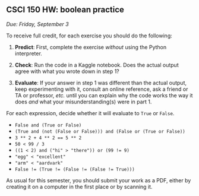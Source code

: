 CSCI 150 HW: boolean practice
-----------------------------

*Due: Friday, September 3*

To receive full credit, for each exercise you should do the following:

1. **Predict**: First, complete the exercise *without* using the
   Python interpreter.

2. **Check**: Run the code in a Kaggle notebook.  Does the actual
   output agree with what you wrote down in step 1?

3. **Evaluate**: If your answer in step 1 was different than the
   actual output, keep experimenting with it, consult an online
   reference, ask a friend or TA or professor, *etc.* until you can
   explain why the code works the way it does *and* what your
   misunderstanding(s) were in part 1.

For each expression, decide whether it will evaluate to `True` or
`False`.

* `False and (True or False)`
* `(True and (not (False or False))) and (False or (True or False))`
* `3 ** 2 + 4 ** 2 == 5 ** 2`
* `50 < 99 / 3`
* `((1 < 2) and ("hi" > "there")) or (99 != 9)`
* `"egg" < "excellent"`
* `"arm" < "aardvark"`
* `False != (True != (False != (False != True)))`

As usual for this semester, you should submit your work as a PDF,
either by creating it on a computer in the first place or by scanning it.
